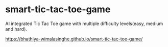 # smart-tic-tac-toe-game
AI integrated Tic Tac Toe game with multiple difficulty levels(easy, medium and hard).

https://bhathiya-wimalasinghe.github.io/smart-tic-tac-toe-game/
